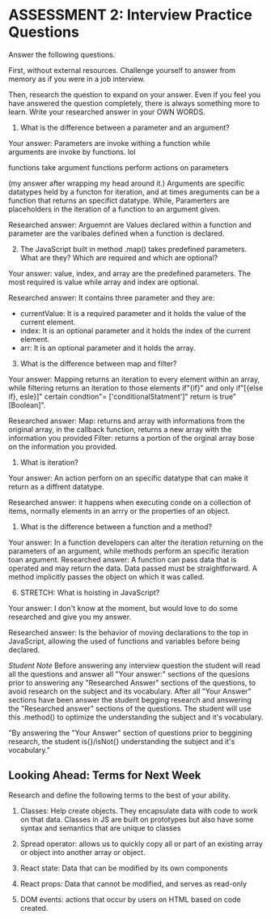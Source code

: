 # ASSESSMENT 2: Interview Practice Questions

Answer the following questions.

First, without external resources. Challenge yourself to answer from memory as if you were in a job interview.

Then, research the question to expand on your answer. Even if you feel you have answered the question completely, there is always something more to learn. Write your researched answer in your OWN WORDS.

1. What is the difference between a parameter and an argument?

Your answer: Parameters are invoke withing a function while  
arguments are invoke by functions. lol

functions take argument
functions perform actions on parameters

(my answer after wrapping my head around it.)
 Arguments are specific datatypes held by a functon for iteration, and at times areguments can be a function that returns an specifict datatype. While, Paramerters are placeholders in the iteration of a function to an argument given.

Researched answer: Arguemnt are Values declared within a function and parameter are the varibales defined when a function is declared.


2. The JavaScript built in method .map() takes predefined parameters. What are they? Which are required and which are optional?

Your answer: value, index, and array are the predefined parameters. The most required is value while array and index are optional.

Researched answer: It contains three parameter and they are:

* currentValue: It is a required parameter and it holds the value of the current element.
* index: It is an optional parameter and it holds the index of the current element.
* arr: It is an optional parameter and it holds the array.



3. What is the difference between map and filter?

Your answer: Mapping returns an iteration to every element within an array, while filtering returns an iteration to those elements if"{if}" and only if"[{else if}, esle}]" certain condtion"= ['conditionalStatment']" return is true"[Boolean]".

Researched answer: Map: returns and array with informations from the original array, in the callback function, returns a new array with the information you provided
Filter: returns a portion of the orginal array bose on the information you provided.

1. What is iteration?

Your answer: An action perforn on an specific datatype that can make it return as a diffrent datatype. 

Researched answer: it happens when executing conde on a collection of items, normally elements in an arrry or the properties of an object.

1. What is the difference between a function and a method?

Your answer: In a function developers can alter the iteration returning on the parameters of an argument, while methods perform an specific iteration toan argument. 
Researched answer: A function can pass data that is operated and may return the data. Data passed must be straightforward. A method implicitly passes the object on which it was called.


6. STRETCH: What is hoisting in JavaScript?

Your answer: I don't know at the moment, but would love to do some researched and give you my answer. 

Researched answer: Is the behavior of moving declarations to the top in JavaScript, allowing the used of functions and variables before being declared.

*Student Note*
Before answering any interview question the student will read all the questions and answer all "Your answer:" sections of the quesions prior to answering any "Researched Answer" sections of the questions, to avoid research on the subject and its vocabulary. After all "Your Answer" sections have been answer the student begging research and answering the "Researched answer" sections of the questions. The student will use this .method() to optimize the understanding the subject and it's vocabulary. 



"By answering the "Your Answer" section of questions prior to beggining research, the student is{}/isNot{} understanding the subject and it's vocabulary."

## Looking Ahead: Terms for Next Week

Research and define the following terms to the best of your ability.

1. Classes: Help create objects. They encapsulate data with code to work on that data. Classes in JS are built on prototypes but also have some syntax and semantics that are unique to classes

2. Spread operator: allows us to quickly copy all or part of an existing array or object into another array or object.

3. React state: Data that can be modified by its own components 

4. React props: Data that cannot be modified, and serves as read-only

5. DOM events:  actions that occur by users on HTML based on code created. 

